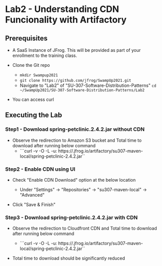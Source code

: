 # Lab2 - Understanding CDN Funcionality with Artifactory

## Prerequisites

- A SaaS Instance of JFrog. This will be provided as part of your enrollment to the training class.

- Clone the Git repo
  - ```mkdir Swampup2021```
  - ```git clone https://github.com/jfrog/SwampUp2021.git```
  - Navigate to "Lab2" of "SU-307-Software-Distribution-Patterns"
    ```cd ~/SwampUp2021/SU-307-Software-Distribution-Patterns/Lab2```

- You can access curl


## Executing the Lab

### Step1 - Download spring-petclinic.2.4.2.jar without CDN

- Observe the redirection to Amazon S3 bucket and Total time to download after running below command
  - ```curl -v -O -L -u<user-name>:<password> https://<yourinstancename>.jfrog.io/artifactory/su307-maven-local/spring-petclinic-2.4.2.jar``

### Step2 - Enable CDN using UI

- Check "Enable CDN Download" option at the below location
  - Under "Settings" -> "Repositories" -> "su307-maven-local" -> "Advanced"

- Click "Save & Finish"

### Step3 - Download spring-petclinic.2.4.2.jar with CDN

- Observe the redirection to Cloudfront CDN and Total time to download after running below command
  - ```curl -v -O -L -u<user-name>:<password> https://<yourinstancename>.jfrog.io/artifactory/su307-maven-local/spring-petclinic-2.4.2.jar``

- Total time to download should be significantly reduced
